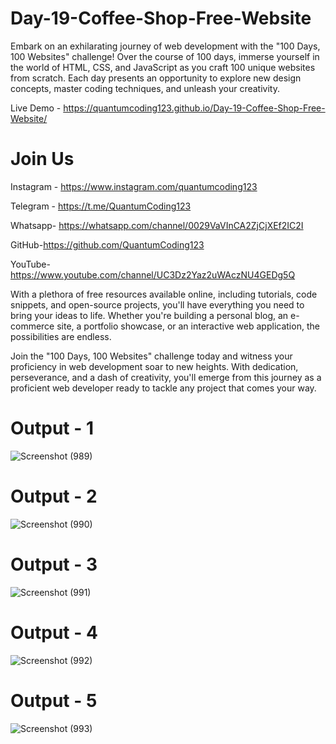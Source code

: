 # Day-19-Coffee-Shop-Free-Website
Embark on an exhilarating journey of web development with the "100 Days, 100 Websites" challenge! Over the course of 100 days, immerse yourself in the world of HTML, CSS, and JavaScript as you craft 100 unique websites from scratch. Each day presents an opportunity to explore new design concepts, master coding techniques, and unleash your creativity.

Live Demo - https://quantumcoding123.github.io/Day-19-Coffee-Shop-Free-Website/

# Join Us

Instagram - https://www.instagram.com/quantumcoding123

Telegram - https://t.me/QuantumCoding123

Whatsapp- https://whatsapp.com/channel/0029VaVInCA2ZjCjXEf2IC2I

GitHub-https://github.com/QuantumCoding123

YouTube-https://www.youtube.com/channel/UC3Dz2Yaz2uWAczNU4GEDg5Q

With a plethora of free resources available online, including tutorials, code snippets, and open-source projects, you'll have everything you need to bring your ideas to life. Whether you're building a personal blog, an e-commerce site, a portfolio showcase, or an interactive web application, the possibilities are endless.

Join the "100 Days, 100 Websites" challenge today and witness your proficiency in web development soar to new heights. With dedication, perseverance, and a dash of creativity, you'll emerge from this journey as a proficient web developer ready to tackle any project that comes your way.

# Output - 1

![Screenshot (989)](https://github.com/user-attachments/assets/a84f352a-f499-418f-8f3f-bf5d12b924c6)

# Output - 2

![Screenshot (990)](https://github.com/user-attachments/assets/fe3d02a5-e877-4040-8209-610f614fb42a)

# Output - 3

![Screenshot (991)](https://github.com/user-attachments/assets/b26760cd-2d61-4a81-a6e5-153feaa3deb3)

# Output - 4

![Screenshot (992)](https://github.com/user-attachments/assets/eee8ddd3-f30b-4a0d-b3d7-85db158f3a66)

# Output - 5

![Screenshot (993)](https://github.com/user-attachments/assets/309225e9-bc1f-4736-aee7-82c956e11b1f)


